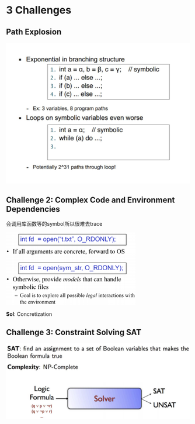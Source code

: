 # 3 Challenges

## Path Explosion

<img src="assets/image-20210526115001689.png" style="zoom:50%;" />

## Challenge 2: Complex Code and Environment Dependencies

会调用库函数等的symbol所以很难去trace

<img src="assets/image-20210526115232821.png" style="zoom:50%;" />

**Sol**: Concretization

## Challenge 3: Constraint Solving SAT

![image-20210526115558226](assets/image-20210526115558226.png)

